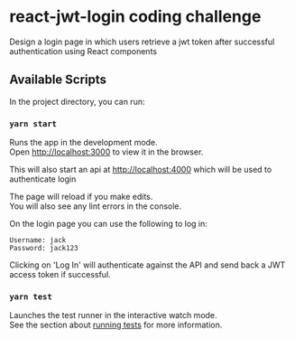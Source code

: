 # react-jwt-login coding challenge

Design a login page in which users retrieve a jwt token after successful authentication using React components

## Available Scripts

In the project directory, you can run:

### `yarn start`

Runs the app in the development mode.\
Open [http://localhost:3000](http://localhost:3000) to view it in the browser.

This will also start an api at [http://localhost:4000](http://localhost:4000) which will be used to authenticate login

The page will reload if you make edits.\
You will also see any lint errors in the console.

On the login page you can use the following to log in:
```
Username: jack
Password: jack123
```

Clicking on 'Log In' will authenticate against the API and send back a JWT access token if successful.

### `yarn test`

Launches the test runner in the interactive watch mode.\
See the section about [running tests](https://facebook.github.io/create-react-app/docs/running-tests) for more information.
